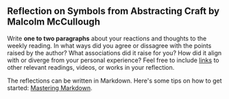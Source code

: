 ## Reflection on Symbols from Abstracting Craft by Malcolm McCullough

Write **one to two paragraphs** about your reactions and thoughts to the weekly reading. In what ways did you agree or dissagree with the points raised by the author? What associations did it raise for you? How did it align with or diverge from your personal experience? Feel free to include [links](http://formandcode.com/) to other relevant readings, videos, or works in your reflection.

The reflections can be written in Markdown. Here's some tips on how to get started: [Mastering Markdown](https://guides.github.com/features/mastering-markdown).